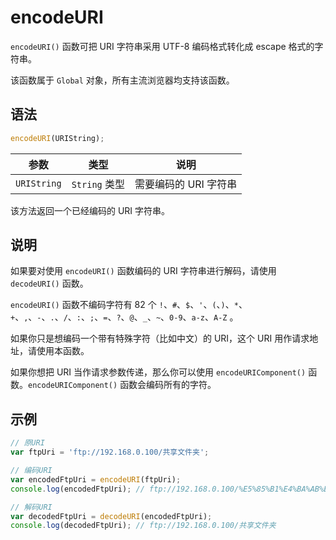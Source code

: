 # encodeURI

`encodeURI()` 函数可把 URI 字符串采用 UTF-8 编码格式转化成 escape 格式的字符串。

该函数属于 `Global` 对象，所有主流浏览器均支持该函数。

## 语法

```js
encodeURI(URIString);
```

| 参数        | 类型          | 说明                  |
| ----------- | ------------- | --------------------- |
| `URIString` | `String` 类型 | 需要编码的 URI 字符串 |

该方法返回一个已经编码的 URI 字符串。

## 说明

如果要对使用 `encodeURI()` 函数编码的 URI 字符串进行解码，请使用 `decodeURI()` 函数。

`encodeURI()` 函数不编码字符有 82 个 `!`、`#`、`$`、`'`、`(`、`)`、`*`、`+`、`,`、`-`、`.`、`/`、`:`、`;`、`=`、`?`、`@`、`_`、`~`、`0-9`、`a-z`、`A-Z` 。

如果你只是想编码一个带有特殊字符（比如中文）的 URI，这个 URI 用作请求地址，请使用本函数。

如果你想把 URI 当作请求参数传递，那么你可以使用 `encodeURIComponent()` 函数。`encodeURIComponent()` 函数会编码所有的字符。

## 示例

```js
// 原URI
var ftpUri = 'ftp://192.168.0.100/共享文件夹';

// 编码URI
var encodedFtpUri = encodeURI(ftpUri);
console.log(encodedFtpUri); // ftp://192.168.0.100/%E5%85%B1%E4%BA%AB%E6%96%87%E4%BB%B6%E5%A4%B9

// 解码URI
var decodedFtpUri = decodeURI(encodedFtpUri);
console.log(decodedFtpUri); // ftp://192.168.0.100/共享文件夹
```
